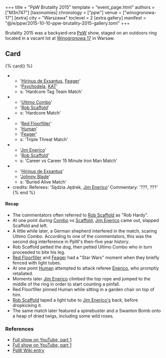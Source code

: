 +++
title = "PpW Brutality 2015"
template = "event_page.html"
authors = ["M3n747"]
[taxonomies]
chronology = ["ppw"]
venue = ["winogronowa-17"]
[extra]
city = "Warszawa"
toclevel = 2
[extra.gallery]
manifest = "@/e/ppw/2015-10-10-ppw-brutality-2015-gallery.toml"
+++

Brutality 2015 was a backyard-era [PpW](@/o/ppw.md) show, staged on an outdoors ring located in a vacant lot at [Winogronowa 17](@/v/winogronowa-17.md) in Warsaw.

## Card

{% card() %}
- - '[Hirinus de Exsantus](@/w/mister-z.md), [Feager](@/w/feager.md)'
  - '[Psychodela](@/w/psychodela.md), [KAT](@/w/biesiad.md)'
  - s: 'Hardcore Tag Team Match'
- - '[Ultimo Combo](@/w/johnny-blade.md)'
  - '[Rob Scaffold](@/w/rob-scaffold.md)'
  - s: 'Hardcore Match'
- - '[Red Floorfiller](@/w/biesiad.md)'
  - '[Human](@/w/johnny-blade.md)'
  - '[Feager](@/w/feager.md)'
  - s: 'Triple Threat Match'
- - '[Jim Enerico](@/w/mister-z.md)'
  - '[Rob Scaffold](@/w/rob-scaffold.md)'
  - s: 'Career vs Career 15 Minute Iron Man Match'
- - '[Hirinus de Exsantus](@/w/mister-z.md)'
  - '[Johnny Blade](@/w/johnny-blade.md)'
  - s: 'Buried Alive Match'
- credits:
    Referees: 'Sędzia Jędrek, [Jim Enerico](@/w/mister-z.md)'
    Commentary: '???, ???'
{% end %}

#### Recap

* The commentators often referred to [Rob Scaffold](@/w/rob-scaffold.md) as "Rob Hardy".
* At one point during [Combo](@/w/johnny-blade.md) vs [Scaffold](@/w/rob-scaffold.md), [Jim Enerico](@/w/mister-z.md) came out, slapped Scaffold and left.
* A little while later, a German shepherd interfered in the match, scaring Ultimo Combo. According to one of the commentators, this was the second dog interference in PpW's then-five year history.
* Rob Scaffold petted the dog, then petted Ultimo Combo who in turn proceeded to bite his leg.
* [Red Floorfiller](@/w/biesiad.md) and [Feager](@/w/feager.md) had a "Star Wars" moment when they briefly fenced with light tubes.
* At one point [Human](@/w/johnny-blade.md) attempted to attack referee [Enerico](@/w/mister-z.md), who promptly retaliated.
* Moments later [Jim Enerico](@/w/mister-z.md) climbed the top rope and jumped to the middle of the ring in order to start counting a pinfall.
* Red Floorfiller pinned Human while sitting in a garden chair on top of him.
* [Rob Scaffold](@/w/rob-scaffold.md) taped a light tube to [Jim Enerico's](@/w/mister-z.md) back, before dropkicking it.
* The same match later featured a spinebuster and a Swanton Bomb onto a heap of dried twigs, including some wild roses.

### References

* [Full show on YouTube, part 1](https://www.youtube.com/watch?v=ymzU7NCBjj8)
* [Full show on YouTube, part 1](https://www.youtube.com/watch?v=pP_UPcVJF3U)
* [PpW Wiki entry](https://ppw-fandom.tpwres.pl/ppw-brutality-2015)

